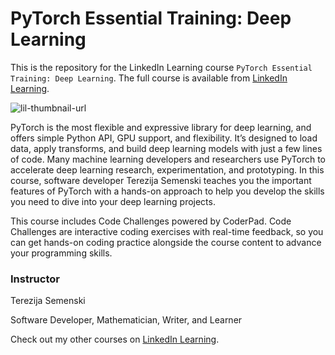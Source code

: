 # PyTorch Essential Training: Deep Learning
This is the repository for the LinkedIn Learning course `PyTorch Essential Training: Deep Learning`. The full course is available from [LinkedIn Learning][lil-course-url].

![lil-thumbnail-url]

<p>PyTorch is the most flexible and expressive library for deep learning, and offers simple Python API, GPU support, and flexibility. It’s designed to load data, apply transforms, and build deep learning models with just a few lines of code. Many machine learning developers and researchers use PyTorch to accelerate deep learning research, experimentation, and prototyping. In this course, software developer Terezija Semenski teaches you the important features of PyTorch with a hands-on approach to help you develop the skills you need to dive into your deep learning projects.</p>
<p>This course includes Code Challenges powered by CoderPad. Code Challenges are interactive coding exercises with real-time feedback, so you can get hands-on coding practice alongside the course content to advance your programming skills.</p>

### Instructor

Terezija Semenski

Software Developer, Mathematician, Writer, and Learner
                            

Check out my other courses on [LinkedIn Learning](https://www.linkedin.com/learning/instructors/terezija-semenski?u=104).


[0]: # (Replace these placeholder URLs with actual course URLs)

[lil-course-url]: https://www.linkedin.com/learning/pytorch-essential-training-deep-learning-23753149
[lil-thumbnail-url]: https://media.licdn.com/dms/image/D560DAQF0Je8VUbmM1g/learning-public-crop_675_1200/0/1712359859977?e=2147483647&v=beta&t=s9w2KR9Mb8ADuNs4cDxmwaE1A4ZgMAvF7A_M9ZXbGYk

